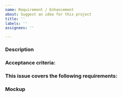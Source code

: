 ```yaml
---
name: Requirement / Enhancement
about: Suggest an idea for this project
title: ''
labels: ''
assignees: ''

---
```


### Description
<!-- Add a clear and concise description of what is supposed to be implemented -->

### Acceptance criteria:
<!-- Describe the conditions that the feature must satisfy -->

### This issue covers the following requirements:
<!-- Provide the requirement IDs if you know -->

### Mockup
<!-- Attach mockups for the feature if there are any -->
